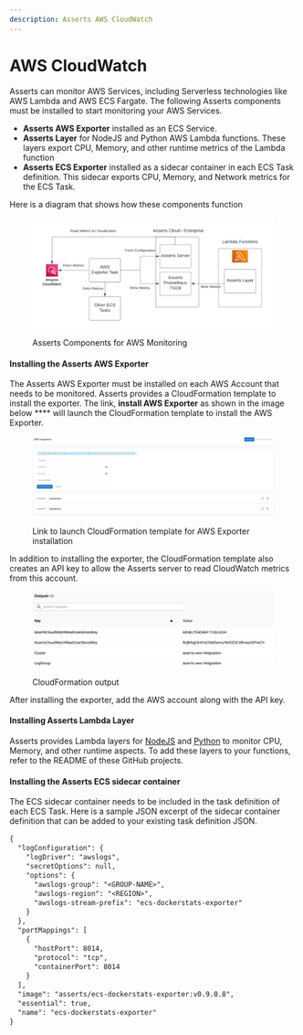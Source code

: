 ```yaml
---
description: Asserts AWS CloudWatch
---
```


# AWS CloudWatch

Asserts can monitor AWS Services, including Serverless technologies like AWS Lambda and AWS ECS Fargate. The following Asserts components must be installed to start monitoring your AWS Services.

* **Asserts AWS Exporter** installed as an ECS Service.
* **Asserts Layer** for NodeJS and Python AWS Lambda functions. These layers export CPU,  Memory, and other runtime metrics of the Lambda function
* **Asserts ECS Exporter** installed as a sidecar container in each ECS Task definition. This sidecar exports CPU, Memory, and Network metrics for the ECS Task.

Here is a diagram that shows how these components function

<figure><img src="../.gitbook/assets/AWS_Monitoring_Architecture.png" alt=""><figcaption><p>Asserts Components for AWS Monitoring</p></figcaption></figure>

#### Installing the Asserts AWS Exporter

The Asserts AWS Exporter must be installed on each AWS Account that needs to be monitored. Asserts provides a CloudFormation template to install the exporter. The link, **install AWS Exporter** as shown in the image below **** will launch the CloudFormation template to install the AWS Exporter.

<figure><img src="../.gitbook/assets/image.png" alt=""><figcaption><p>Link to launch CloudFormation template for AWS Exporter installation</p></figcaption></figure>

In addition to installing the exporter, the CloudFormation template also creates an API key to allow the Asserts server to read CloudWatch metrics from this account.&#x20;

<figure><img src="../.gitbook/assets/image (1).png" alt=""><figcaption><p>CloudFormation output</p></figcaption></figure>

After installing the exporter, add the AWS account along with the API key.

#### Installing Asserts Lambda Layer

Asserts provides Lambda layers for [NodeJS](https://github.com/asserts/asserts-aws-lambda-layer-js) and [Python](https://github.com/asserts/aws-lambda-layer-python) to monitor CPU, Memory, and other runtime aspects. To add these layers to your functions, refer to the README of these GitHub projects.

#### Installing the Asserts ECS sidecar container&#x20;

The ECS sidecar container needs to be included in the task definition of each ECS Task. Here is a sample JSON excerpt of the sidecar container definition that can be added to your existing task definition JSON.

```
{
  "logConfiguration": {
    "logDriver": "awslogs",
    "secretOptions": null,
    "options": {
      "awslogs-group": "<GROUP-NAME>",
      "awslogs-region": "<REGION>",
      "awslogs-stream-prefix": "ecs-dockerstats-exporter"
    }
  },
  "portMappings": [
    {
      "hostPort": 8014,
      "protocol": "tcp",
      "containerPort": 8014
    }
  ],
  "image": "asserts/ecs-dockerstats-exporter:v0.9.0.8",
  "essential": true,
  "name": "ecs-dockerstats-exporter"
}
```
